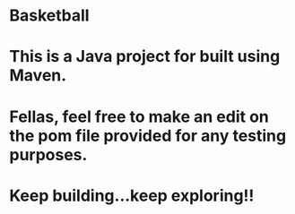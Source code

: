 # Basketball

# This is a Java project for built using Maven.

# Fellas, feel free to make an edit on the pom file provided for any testing purposes.

# Keep building...keep exploring!!
